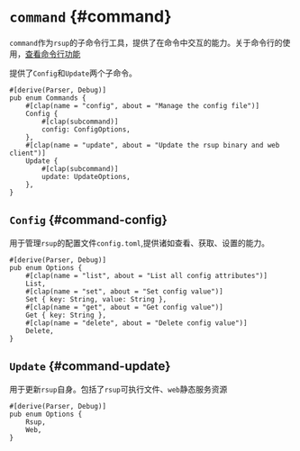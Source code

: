 
# `command` {#command}

`command`作为`rsup`的子命令行工具，提供了在命令中交互的能力。关于命令行的使用，[查看命令行功能](/guide/start/command)

提供了`Config`和`Update`两个子命令。

```rs:line-numbers
#[derive(Parser, Debug)]
pub enum Commands {
    #[clap(name = "config", about = "Manage the config file")]
    Config {
        #[clap(subcommand)]
        config: ConfigOptions,
    },
    #[clap(name = "update", about = "Update the rsup binary and web client")]
    Update {
        #[clap(subcommand)]
        update: UpdateOptions,
    },
}
```

## `Config` {#command-config}

用于管理`rsup`的配置文件`config.toml`,提供诸如查看、获取、设置的能力。

```rs:line-numbers
#[derive(Parser, Debug)]
pub enum Options {
    #[clap(name = "list", about = "List all config attributes")]
    List,
    #[clap(name = "set", about = "Set config value")]
    Set { key: String, value: String },
    #[clap(name = "get", about = "Get config value")]
    Get { key: String },
    #[clap(name = "delete", about = "Delete config value")]
    Delete,
}
```

## `Update` {#command-update}

用于更新`rsup`自身。包括了`rsup`可执行文件、`web`静态服务资源

```rs:line-numbers
#[derive(Parser, Debug)]
pub enum Options {
    Rsup,
    Web,
}
```
